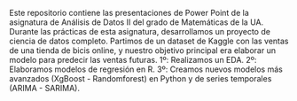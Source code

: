 Este repositorio contiene las presentaciones de Power Point de la asignatura de Análisis de Datos II del grado de Matemáticas de la UA.
Durante las prácticas de esta asignatura, desarrollamos un proyecto de ciencia de datos completo. Partimos de un dataset de Kaggle con las ventas de una tienda de bicis online, y nuestro objetivo principal era elaborar un modelo para predecir las ventas futuras. 
1º: Realizamos un EDA.
2º: Elaboramos modelos de regresión en R.
3º: Creamos nuevos modelos más avanzados (XgBoost - Randomforest) en Python y de series temporales (ARIMA - SARIMA). 
